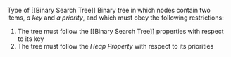 Type of [[Binary Search Tree]]
Binary tree in which nodes contain two items, *a key* and *a priority*, and which must obey the following restrictions:
1. The tree must follow the [[Binary Search Tree]] properties with respect to its key
2. The tree must follow the *Heap Property* with respect to its priorities

